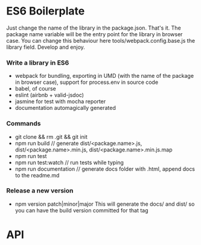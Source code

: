 # ES6 Boilerplate

Just change the name of the library in the package.json. That's it. 
The package name variable will be the entry point for the library in browser case. 
You can change this behaviour here tools/webpack.config.base.js the library field.
Develop and enjoy.

### Write a library in ES6

-   webpack for bundling, exporting in UMD (with the name of the package in browser case), support for process.env in source code
-   babel, of course
-   eslint (airbnb + valid-jsdoc)
-   jasmine for test with mocha reporter
-   documentation automagically generated

### Commands

-   git clone <this repo> && rm .git && git init
-   npm run build // generate dist/&lt;package.name>.js, dist/&lt;package.name>.min.js, dist/&lt;package.name>.min.js.map 
-   npm run test
-   npm run test:watch    // run tests while typing
-   npm run documentation // generate docs folder with .html, append docs to the readme.md

### Release a new version

-   npm version patch|minor|major
    This will generate the docs/<version> and dist/<version>
    so you can have the build version committed for that tag

# API
